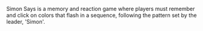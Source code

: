 Simon Says is a memory and reaction game where players must remember and click on colors that flash in a sequence, following the pattern set by the leader, 'Simon'.